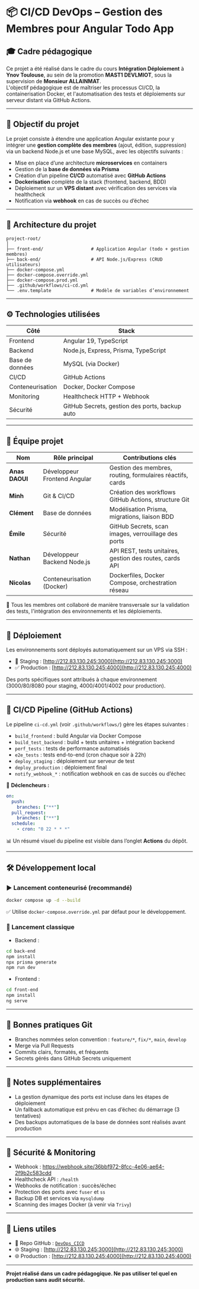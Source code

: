 
# 📦 CI/CD DevOps – Gestion des Membres pour Angular Todo App

## 🎓 Cadre pédagogique

Ce projet a été réalisé dans le cadre du cours **Intégration Déploiement** à **Ynov Toulouse**, au sein de la promotion **MAST1 DEVLMIOT**, sous la supervision de **Monsieur ALLAINMAT**.  
L'objectif pédagogique est de maîtriser les processus CI/CD, la containerisation Docker, et l'automatisation des tests et déploiements sur serveur distant via GitHub Actions.

---

## 🎯 Objectif du projet

Le projet consiste à étendre une application Angular existante pour y intégrer une **gestion complète des membres** (ajout, édition, suppression) via un backend Node.js et une base MySQL, avec les objectifs suivants :

- Mise en place d’une architecture **microservices** en containers
- Gestion de la **base de données via Prisma**
- Création d’un pipeline **CI/CD** automatisé avec **GitHub Actions**
- **Dockerisation** complète de la stack (frontend, backend, BDD)
- Déploiement sur un **VPS distant** avec vérification des services via healthcheck
- Notification via **webhook** en cas de succès ou d’échec

---

## 🧱 Architecture du projet

```
project-root/
│
├── front-end/                  # Application Angular (todo + gestion membres)
├── back-end/                   # API Node.js/Express (CRUD utilisateurs)
├── docker-compose.yml
├── docker-compose.override.yml
├── docker-compose.prod.yml
├── .github/workflows/ci-cd.yml
└── .env.template               # Modèle de variables d’environnement
```

---

## ⚙️ Technologies utilisées

| Côté | Stack |
|------|-------|
| Frontend | Angular 19, TypeScript |
| Backend | Node.js, Express, Prisma, TypeScript |
| Base de données | MySQL (via Docker) |
| CI/CD | GitHub Actions |
| Conteneurisation | Docker, Docker Compose |
| Monitoring | Healthcheck HTTP + Webhook |
| Sécurité | GitHub Secrets, gestion des ports, backup auto |

---

## 👥 Équipe projet

| Nom               | Rôle principal                                     | Contributions clés                                        |
|--------------------|---------------------------------------------------|------------------------------------------------------------|
| **Anas DAOUI**     | Développeur Frontend Angular                      | Gestion des membres, routing, formulaires réactifs, cards |
| **Minh**           | Git & CI/CD                                       | Création des workflows GitHub Actions, structure Git      |
| **Clément**        | Base de données                                   | Modélisation Prisma, migrations, liaison BDD              |
| **Émile**          | Sécurité                                          | GitHub Secrets, scan images, verrouillage des ports       |
| **Nathan**         | Développeur Backend Node.js                       | API REST, tests unitaires, gestion des routes, cards API  |
| **Nicolas**        | Conteneurisation (Docker)                         | Dockerfiles, Docker Compose, orchestration réseau         |

🔄 Tous les membres ont collaboré de manière transversale sur la validation des tests, l'intégration des environnements et les déploiements.

---

## 🚀 Déploiement

Les environnements sont déployés automatiquement sur un VPS via SSH :

- 🔁 Staging : [http://212.83.130.245:3000](http://212.83.130.245:3000)
- ✅ Production : [http://212.83.130.245:4000](http://212.83.130.245:4000)

Des ports spécifiques sont attribués à chaque environnement (3000/80/8080 pour staging, 4000/4001/4002 pour production).

---

## 🧪 CI/CD Pipeline (GitHub Actions)

Le pipeline `ci-cd.yml` (voir `.github/workflows/`) gère les étapes suivantes :

- `build_frontend` : build Angular via Docker Compose
- `build_test_backend` : build + tests unitaires + intégration backend
- `perf_tests` : tests de performance automatisés
- `e2e_tests` : tests end-to-end (cron chaque soir à 22h)
- `deploy_staging` : déploiement sur serveur de test
- `deploy_production` : déploiement final
- `notify_webhook_*` : notification webhook en cas de succès ou d’échec

🧠 **Déclencheurs :**
```yaml
on:
  push:
    branches: ["**"]
  pull_request:
    branches: ["**"]
  schedule:
    - cron: "0 22 * * *"
```

📊 Un résumé visuel du pipeline est visible dans l’onglet **Actions** du dépôt.

---

## 🛠️ Développement local

### ▶️ Lancement conteneurisé (recommandé)

```bash
docker compose up -d --build
```

✅ Utilise `docker-compose.override.yml` par défaut pour le développement.

### 🔧 Lancement classique

- Backend :
```bash
cd back-end
npm install
npx prisma generate
npm run dev
```

- Frontend :
```bash
cd front-end
npm install
ng serve
```

---

## 📝 Bonnes pratiques Git

- Branches nommées selon convention : `feature/*`, `fix/*`, `main`, `develop`
- Merge via Pull Requests
- Commits clairs, formatés, et fréquents
- Secrets gérés dans GitHub Secrets uniquement

---

## 📌 Notes supplémentaires

- La gestion dynamique des ports est incluse dans les étapes de déploiement
- Un fallback automatique est prévu en cas d’échec du démarrage (3 tentatives)
- Des backups automatiques de la base de données sont réalisés avant production

---

## 🔐 Sécurité & Monitoring

- Webhook : https://webhook.site/36bbf972-8fcc-4e06-ae64-2f9b2c583cdd
- Healthcheck API : `/health`
- Webhooks de notification : succès/échec
- Protection des ports avec `fuser` et `ss`
- Backup DB et services via `mysqldump`
- Scanning des images Docker (à venir via `Trivy`)

---

## 🧾 Liens utiles

- 📁 Repo GitHub : [`DevOps_CICD`](https://github.com/Tralalilala31/DevOps_CICD.git)
- 🌐 Staging : [http://212.83.130.245:3000](http://212.83.130.245:3000)
- 🌐 Production : [http://212.83.130.245:4000](http://212.83.130.245:4000)

---

**Projet réalisé dans un cadre pédagogique. Ne pas utiliser tel quel en production sans audit sécurité.**
